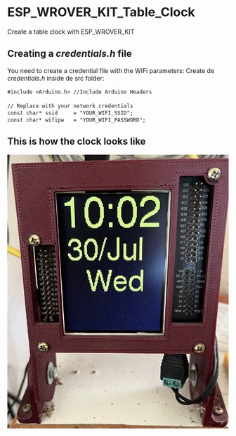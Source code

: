 # ESP_WROVER_KIT_Table_Clock
Create a table clock with ESP_WROVER_KIT

## Creating a *credentials.h* file
You need to create a credential file with the WiFi parameters:
Create de *credentials.h* inside de src folder:
```
#include <Arduino.h> //Include Arduino Headers

// Replace with your network credentials
const char* ssid     = "YOUR_WIFI_SSID";
const char* wifipw   = "YOUR_WIFI_PASSWORD";
```

## This is how the clock looks like
![](Documentation/clock.jpg)

